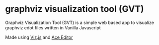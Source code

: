 
# graphviz visualization tool (GVT)

Graphviz Visualization Tool (GVT) is a simple web based app to visualize graphviz edot files written in Vanilla Javascript

Made using [Viz.js](https://github.com/mdaines/viz.js) and [Ace Editor](https://github.com/ajaxorg/ace)
